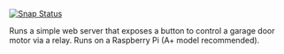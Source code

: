 [![Snap Status](https://build.snapcraft.io/badge/robert-ancell/garage-door.svg)](https://build.snapcraft.io/user/robert-ancell/garage-door)

Runs a simple web server that exposes a button to control a garage door motor via a relay.
Runs on a Raspberry Pi (A+ model recommended).
